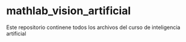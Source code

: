 # mathlab_vision_artificial
Este repositorio continene todos los archivos del curso de inteligencia artificial
